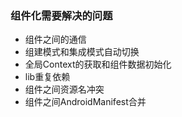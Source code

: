 ### 组件化需要解决的问题
- 组件之间的通信
- 组建模式和集成模式自动切换
- 全局Context的获取和组件数据初始化
- lib重复依赖
- 组件之间资源名冲突
- 组件之间AndroidManifest合并